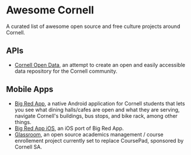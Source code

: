 # Awesome Cornell

A curated list of awesome open source and free culture projects around Cornell.

## APIs

  - [Cornell Open Data](https://cornelldata.org/), an attempt to create an open and easily accessible data repository for the Cornell community.

## Mobile Apps

- [Big Red App](https://github.com/TrevorEdwards/bigredapp-android), a native Android application for Cornell students that lets you see what dining halls/cafes are open and what they are serving, navigate Cornell's buildings, bus stops, and bike rack, among other things.
- [Big Red App iOS](https://github.com/gharrma/bigredapp-ios), an iOS port of Big Red App.
- [Glassroom](https://github.com/CornelldotSpace), an open source academics management / course enrollement project currently set to replace CoursePad, sponsored by Cornell SA.
